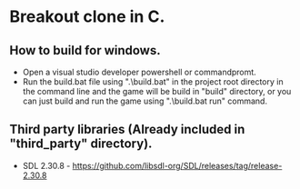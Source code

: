 # Breakout clone in C.

## How to build for windows.
- Open a visual studio developer powershell or commandpromt.
- Run the build.bat file using ".\build.bat" in the project root directory in the command line and the game will be build in "build" directory, or you can just build and run the game using ".\build.bat run" command.

## Third party libraries (Already included in "third_party" directory).
- SDL 2.30.8 - https://github.com/libsdl-org/SDL/releases/tag/release-2.30.8